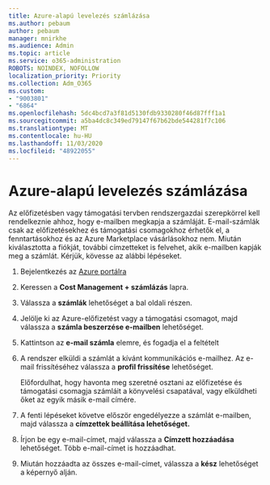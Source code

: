 ```yaml
---
title: Azure-alapú levelezés számlázása
ms.author: pebaum
author: pebaum
manager: mnirkhe
ms.audience: Admin
ms.topic: article
ms.service: o365-administration
ROBOTS: NOINDEX, NOFOLLOW
localization_priority: Priority
ms.collection: Adm_O365
ms.custom:
- "9003801"
- "6864"
ms.openlocfilehash: 5dc4bcd7a3f81d5130fdb9330280f46d87fff1a1
ms.sourcegitcommit: a5ba4dc8c349ed79147f67b62bde544281f7c106
ms.translationtype: MT
ms.contentlocale: hu-HU
ms.lasthandoff: 11/03/2020
ms.locfileid: "48922055"
---
```

# <a name="azure-email-invoicing"></a>Azure-alapú levelezés számlázása

Az előfizetésben vagy támogatási tervben rendszergazdai szerepkörrel kell rendelkeznie ahhoz, hogy e-mailben megkapja a számláját. E-mail-számlák csak az előfizetésekhez és támogatási csomagokhoz érhetők el, a fenntartásokhoz és az Azure Marketplace vásárlásokhoz nem. Miután kiválasztotta a fiókját, további címzetteket is felvehet, akik e-mailben kapják meg a számlát. Kérjük, kövesse az alábbi lépéseket.

1. Bejelentkezés az [Azure portálra](https://portal.azure.com/)
2. Keressen a **Cost Management + számlázás** lapra.
3. Válassza a **számlák** lehetőséget a bal oldali részen.
4. Jelölje ki az Azure-előfizetést vagy a támogatási csomagot, majd válassza a **számla beszerzése e-mailben** lehetőséget.
5. Kattintson az **e-mail számla** elemre, és fogadja el a feltételt
6. A rendszer elküldi a számlát a kívánt kommunikációs e-mailhez. Az e-mail frissítéséhez válassza a **profil frissítése** lehetőséget.  

    Előfordulhat, hogy havonta meg szeretné osztani az előfizetése és támogatási csomagja számláit a könyvelési csapatával, vagy elküldheti őket az egyik másik e-mail címére.  

7. A fenti lépéseket követve először engedélyezze a számlát e-mailben, majd válassza a  **címzettek beállítása lehetőséget.**
8. Írjon be egy e-mail-címet, majd válassza a **Címzett hozzáadása** lehetőséget. Több e-mail-címet is hozzáadhat.
9. Miután hozzáadta az összes e-mail-címet, válassza a **kész** lehetőséget a képernyő alján.
